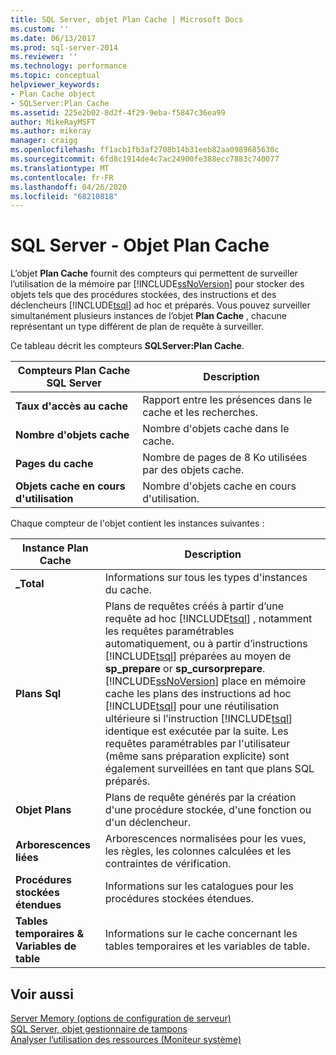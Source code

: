 ```yaml
---
title: SQL Server, objet Plan Cache | Microsoft Docs
ms.custom: ''
ms.date: 06/13/2017
ms.prod: sql-server-2014
ms.reviewer: ''
ms.technology: performance
ms.topic: conceptual
helpviewer_keywords:
- Plan Cache object
- SQLServer:Plan Cache
ms.assetid: 225e2b02-8d2f-4f29-9eba-f5847c36ea99
author: MikeRayMSFT
ms.author: mikeray
manager: craigg
ms.openlocfilehash: ff1acb1fb3af2708b14b31eeb82aa0989685630c
ms.sourcegitcommit: 6fd8c1914de4c7ac24900fe388ecc7883c740077
ms.translationtype: MT
ms.contentlocale: fr-FR
ms.lasthandoff: 04/26/2020
ms.locfileid: "68210818"
---
```

# <a name="sql-server-plan-cache-object"></a>SQL Server - Objet Plan Cache
  L’objet **Plan Cache** fournit des compteurs qui permettent de surveiller l’utilisation de la mémoire par [!INCLUDE[ssNoVersion](../../includes/ssnoversion-md.md)] pour stocker des objets tels que des procédures stockées, des instructions et des déclencheurs [!INCLUDE[tsql](../../includes/tsql-md.md)] ad hoc et préparés. Vous pouvez surveiller simultanément plusieurs instances de l’objet **Plan Cache** , chacune représentant un type différent de plan de requête à surveiller.  
  
 Ce tableau décrit les compteurs **SQLServer:Plan Cache**.  
  
|Compteurs Plan Cache SQL Server|Description|  
|------------------------------------|-----------------|  
|**Taux d'accès au cache**|Rapport entre les présences dans le cache et les recherches.|  
|**Nombre d'objets cache**|Nombre d'objets cache dans le cache.|  
|**Pages du cache**|Nombre de pages de 8 Ko utilisées par des objets cache.|  
|**Objets cache en cours d'utilisation**|Nombre d'objets cache en cours d'utilisation.|  
  
 Chaque compteur de l'objet contient les instances suivantes :  
  
|Instance Plan Cache|Description|  
|-------------------------|-----------------|  
|**_Total**|Informations sur tous les types d'instances du cache.|  
|**Plans Sql**|Plans de requêtes créés à partir d’une requête ad hoc [!INCLUDE[tsql](../../includes/tsql-md.md)] , notamment les requêtes paramétrables automatiquement, ou à partir d’instructions [!INCLUDE[tsql](../../includes/tsql-md.md)] préparées au moyen de **sp_prepare** or **sp_cursorprepare**. [!INCLUDE[ssNoVersion](../../includes/ssnoversion-md.md)] place en mémoire cache les plans des instructions ad hoc [!INCLUDE[tsql](../../includes/tsql-md.md)] pour une réutilisation ultérieure si l’instruction [!INCLUDE[tsql](../../includes/tsql-md.md)] identique est exécutée par la suite. Les requêtes paramétrables par l'utilisateur (même sans préparation explicite) sont également surveillées en tant que plans SQL préparés.|  
|**Objet Plans**|Plans de requête générés par la création d'une procédure stockée, d'une fonction ou d'un déclencheur.|  
|**Arborescences liées**|Arborescences normalisées pour les vues, les règles, les colonnes calculées et les contraintes de vérification.|  
|**Procédures stockées étendues**|Informations sur les catalogues pour les procédures stockées étendues.|  
|**Tables temporaires & Variables de table**|Informations sur le cache concernant les tables temporaires et les variables de table.|  
  
## <a name="see-also"></a>Voir aussi  
 [Server Memory (options de configuration de serveur)](../../database-engine/configure-windows/server-memory-server-configuration-options.md)   
 [SQL Server, objet gestionnaire de tampons](sql-server-buffer-manager-object.md)   
 [Analyser l’utilisation des ressources &#40;Moniteur système&#41;](monitor-resource-usage-system-monitor.md)  
  
  
